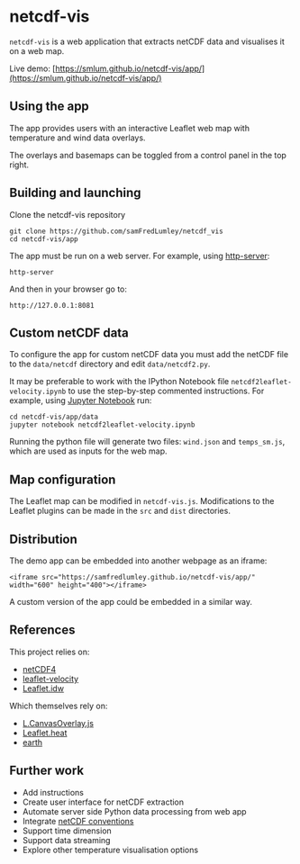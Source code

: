 # netcdf-vis

`netcdf-vis` is a web application that extracts netCDF data and visualises it on a web map.

Live demo: [https://smlum.github.io/netcdf-vis/app/](https://smlum.github.io/netcdf-vis/app/)


## Using the app

The app provides users with an interactive Leaflet web map with temperature and wind data overlays.

The overlays and basemaps can be toggled from a control panel in the top right.


## Building and launching

Clone the netcdf-vis repository <br>
```
git clone https://github.com/samFredLumley/netcdf_vis
cd netcdf-vis/app
```
The app must be run on a web server. For example, using [http-server](https://www.npmjs.com/package/http-server):  
```
http-server
```
And then in your browser go to:
```
http://127.0.0.1:8081
```

## Custom netCDF data

To configure the app for custom netCDF data you must add the netCDF file to the `data/netcdf` directory and edit `data/netcdf2.py`.

It may be preferable to work with the IPython Notebook file `netcdf2leaflet-velocity.ipynb` to use the step-by-step commented instructions. For example, using [Jupyter Notebook](http://jupyter.org/) run:
```
cd netcdf-vis/app/data
jupyter notebook netcdf2leaflet-velocity.ipynb
```
Running the python file will generate two files: `wind.json` and `temps_sm.js`, which are used as inputs for the web map.

## Map configuration

The Leaflet map can be modified in `netcdf-vis.js`. Modifications to the Leaflet plugins can be made in the `src` and `dist` directories.

## Distribution

The demo app can be embedded into another webpage as an iframe:

``<iframe src="https://samfredlumley.github.io/netcdf-vis/app/" width="600" height="400"></iframe>``

A custom version of the app could be embedded in a similar way.

## References

This project relies on:
* [netCDF4](http://unidata.github.io/netcdf4-python/)
* [leaflet-velocity](https://github.com/danwild/leaflet-velocity)
* [Leaflet.idw](https://github.com/JoranBeaufort/Leaflet.idw)

Which themselves rely on:
* [L.CanvasOverlay.js](https://gist.github.com/Sumbera/11114288)
* [Leaflet.heat](https://github.com/Leaflet/Leaflet.heat)
* [earth](https://github.com/cambecc/earth)

## Further work
* Add instructions
* Create user interface for netCDF extraction
* Automate server side Python data processing from web app
* Integrate [netCDF conventions](https://www.unidata.ucar.edu/software/netcdf/conventions.html)
* Support time dimension
* Support data streaming
* Explore other temperature visualisation options
